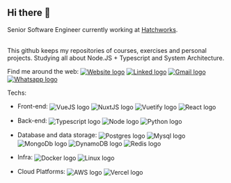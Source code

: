 <h2>Hi there 👋</h2>
Senior Software Engineer currently working at <a href="https://hatchworks.com/">Hatchworks</a>.<br><br>

This github keeps my repositories of courses, exercises and personal projects. Studying all about Node.JS + Typescript and System Architecture.<br>

Find me around the web:
<a href="https://www.joaovfsousa.dev/"><img align="center" alt="Website logo" src="https://img.shields.io/badge/website-000000?style=for-the-badge&logo=About.me&logoColor=white"></a>
<a href="https://www.linkedin.com/in/joaovfsousa/"><img align="center" alt="Linked logo" src="https://img.shields.io/badge/LinkedIn-0077B5?style=for-the-badge&logo=linkedin&logoColor=white"></a>
<a href="mailto:joaovfsousa@gmail.com?subject=[GitHub]" target="_blank"><img align="center" alt="Gmail logo" src="https://img.shields.io/badge/Gmail-D14836?style=for-the-badge&logo=gmail&logoColor=white"></a>
<a href="https://wpp.joaovfsousa.dev" target="_blank"><img align="center" alt="Whatsapp logo" src="https://img.shields.io/badge/WhatsApp-25D366?style=for-the-badge&logo=whatsapp&logoColor=white"></a>

Techs:
* Front-end:
  <img align="center" alt="VueJS logo" src="https://img.shields.io/badge/Vue.js-35495E?style=for-the-badge&logo=vuedotjs&logoColor=4FC08D">
  <img align="center" alt="NuxtJS logo" src="https://img.shields.io/badge/nuxt.js-00C58E?style=for-the-badge&logo=nuxtdotjs&logoColor=white">
  <img align="center" alt="Vuetify logo" src="https://img.shields.io/badge/Vuetify-1867C0?style=for-the-badge&logo=vuetify&logoColor=white">
  <img align="center" alt="React logo" src="https://img.shields.io/badge/React-20232A?style=for-the-badge&logo=react&logoColor=61DAFB">  
  	
* Back-end:
  <img align="center" alt="Typescript logo" src="https://img.shields.io/badge/TypeScript-007ACC?style=for-the-badge&logo=typescript&logoColor=white">
  <img align="center" alt="Node logo" src="https://img.shields.io/badge/Node.js-339933?style=for-the-badge&logo=nodedotjs&logoColor=white">
  <img align="center" alt="Python logo" src="https://img.shields.io/badge/Python-FFD43B?style=for-the-badge&logo=python&logoColor=darkgreen">

* Database and data storage:
  <img align="center" alt="Postgres logo" src="https://img.shields.io/badge/PostgreSQL-316192?style=for-the-badge&logo=postgresql&logoColor=white">
  <img align="center" alt="Mysql logo" src="https://img.shields.io/badge/MySQL-005C84?style=for-the-badge&logo=mysql&logoColor=white">
  <img align="center" alt="MongoDb logo" src="https://img.shields.io/badge/MongoDB-4EA94B?style=for-the-badge&logo=mongodb&logoColor=white">
  <img align="center" alt="DynamoDB logo" src="https://img.shields.io/badge/Amazon%20DynamoDB-4053D6?style=for-the-badge&logo=Amazon%20DynamoDB&logoColor=white">
  <img align="center" alt="Redis logo" src="https://img.shields.io/badge/redis-%23DD0031.svg?&style=for-the-badge&logo=redis&logoColor=white">

* Infra:
  <img align="center" alt="Docker logo" src="https://img.shields.io/badge/Docker-2CA5E0?style=for-the-badge&logo=docker&logoColor=white">
  <img align="center" alt="Linux logo" src="https://img.shields.io/badge/Linux-FCC624?style=for-the-badge&logo=linux&logoColor=black">

* Cloud Platforms:
  <img align="center" alt="AWS logo" src="https://img.shields.io/badge/Amazon_AWS-232F3E?style=for-the-badge&logo=amazon-aws&logoColor=white">
  <img align="center" alt="Vercel logo" src="https://img.shields.io/badge/Vercel-000000?style=for-the-badge&logo=vercel&logoColor=white">

